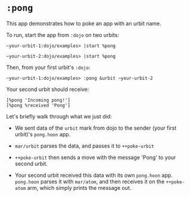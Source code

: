 # `:pong`

This app demonstrates how to poke an app with an urbit name.

To run, start the app from `:dojo` on two urbits:

    ~your-urbit-1:dojo/examples> |start %pong

    ~your-urbit-2:dojo/examples> |start %pong

Then, from your first urbit's `:dojo`:

    ~your-urbit-1:dojo/examples> :pong &urbit ~your-urbit-2

Your second urbit should receive:

    [%pong 'Incoming pong!']
    [%pong %received 'Pong']

Let's briefly walk through what we just did:

* We sent data of the `urbit` mark from dojo to the sender (your first urbit)'s `pong.hoon`
app.

* `mar/urbit` parses the data, and passes it to `++poke-urbit`

* `++poke-urbit` then sends a move with the message 'Pong' to your second urbit.

* Your second urbit received this data with its own `pong.hoon` app. `pong.hoon` parses it
with `mar/atom`, and then receives it on the `++poke-atom` arm, which simply
prints the message out.
